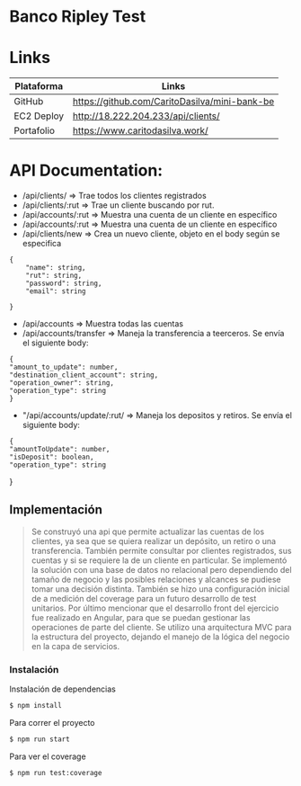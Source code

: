 # Banco Ripley Test

# Links

| Plataforma | Links |
| ------ | ------ |
| GitHub | https://github.com/CaritoDasilva/mini-bank-be |
| EC2 Deploy | http://18.222.204.233/api/clients/ |
| Portafolio | https://www.caritodasilva.work/ |

# API Documentation:
  - /api/clients/ => Trae todos los clientes registrados
  - /api/clients/:rut => Trae un cliente buscando por rut.
  - /api/accounts/:rut  => Muestra una cuenta de un cliente en específico
  - /api/accounts/:rut  => Muestra una cuenta de un cliente en específico
  - /api/clients/new => Crea un nuevo cliente, objeto en el body según se especifica
>       
    {
        "name": string,
        "rut": string,
        "password": string,
        "email": string

    }
- /api/accounts => Muestra todas las cuentas
- /api/accounts/transfer => Maneja la transferencia a teerceros. Se envía el siguiente body:
>    
    {
    "amount_to_update": number,
    "destination_client_account": string,
    "operation_owner": string,
    "operation_type": string
    }

- "/api/accounts/update/:rut/ => Maneja los depositos y retiros. Se envía el siguiente body:
>    
    {
    "amountToUpdate": number,
    "isDeposit": boolean,
    "operation_type": string

}


## Implementación

> Se construyó una api que permite actualizar las cuentas de los clientes, ya sea que se quiera realizar un depósito, un retiro o una transferencia. También permite consultar por clientes registrados, sus cuentas y si se requiere la de un cliente en particular.
> Se implementó la solución con una base de datos no relacional pero dependiendo del tamaño de negocio y las posibles relaciones y alcances se pudiese tomar una decisión distinta.
> También se hizo una configuración inicial de a medición del coverage para un futuro desarrollo de test unitarios.
> Por último mencionar que el desarrollo front del ejercicio fue realizado en Angular, para que se puedan gestionar las operaciones de parte del cliente.
>Se utilizo una arquitectura MVC para la estructura del proyecto, dejando el manejo de la lógica del negocio en la capa de servicios.


### Instalación

Instalación de dependencias
```sh
$ npm install
```

Para correr el proyecto

```sh
$ npm run start
```

Para ver el coverage

```sh
$ npm run test:coverage
```


